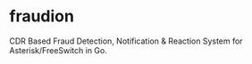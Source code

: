 # fraudion
CDR Based Fraud Detection, Notification & Reaction System for Asterisk/FreeSwitch in Go.
